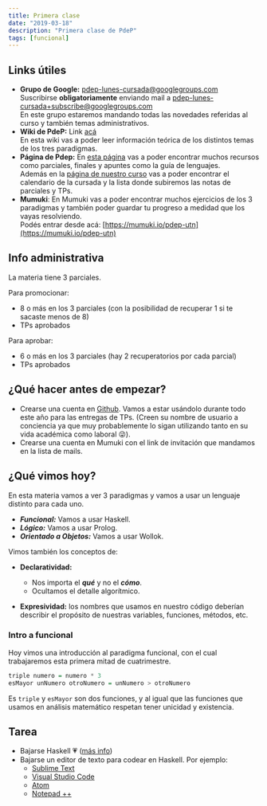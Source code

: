 ```yaml
---
title: Primera clase
date: "2019-03-18"
description: "Primera clase de PdeP"
tags: [funcional]
---
```


## Links útiles

- **Grupo de Google:** [pdep-lunes-cursada@googlegroups.com](mailto:pdep-lunes-cursada@googlegroups.com)  
Suscribirse **obligatoriamente** enviando mail a [pdep-lunes-cursada+subscribe@googlegroups.com](mailto:pdep-lunes-cursada+subscribe@googlegroups.com)  
En este grupo estaremos mandando todas las novedades referidas al curso y también temas administrativos.
- **Wiki de PdeP:** Link [acá](http://wiki.uqbar.org/wiki/articles/paradigmas-de-programacion.html)  
En esta wiki vas a poder leer información teórica de los distintos temas de los tres paradigmas.
- **Página de Pdep:** En [esta página](http://pdep.com.ar) vas a poder encontrar muchos recursos como parciales, finales y apuntes como la guía de lenguajes.  
Además en la [página de nuestro curso](http://www.pdep.com.ar/Cursos/cursadas-anteriores/2019/2019-man-lunes) vas a poder encontrar el calendario de la cursada y la lista donde subiremos las notas de parciales y TPs.
- **Mumuki**: En Mumuki vas a poder encontrar muchos ejercicios de los 3 paradigmas y también poder guardar tu progreso a medidad que los vayas resolviendo.  
Podés entrar desde acá: [https://mumuki.io/pdep-utn](https://mumuki.io/pdep-utn)

## Info administrativa
La materia tiene 3 parciales.  

Para promocionar:
- 8 o más en los 3 parciales (con la posibilidad de recuperar 1 si te sacaste menos de 8)
- TPs aprobados

Para aprobar:
- 6 o más en los 3 parciales (hay 2 recuperatorios por cada parcial)
- TPs aprobados


## ¿Qué hacer antes de empezar?

- Crearse una cuenta en [Github](https://github.com). Vamos a estar usándolo durante todo este año para las entregas de TPs. (Creen su nombre de usuario a conciencia ya que muy probablemente lo sigan utilizando tanto en su vida académica como laboral 😜).
- Crearse una cuenta en Mumuki con el link de invitación que mandamos en la lista de mails.

## ¿Qué vimos hoy?

En esta materia vamos a ver 3 paradigmas y vamos a usar un lenguaje distinto para cada uno.
- ***Funcional:*** Vamos a usar Haskell.
- ***Lógico:*** Vamos a usar Prolog.
- ***Orientado a Objetos:*** Vamos a usar Wollok.

Vimos también los conceptos de:
 - **Declaratividad:**
   - Nos importa el ***qué*** y no el ***cómo***.
   - Ocultamos el detalle algorítmico.

 - **Expresividad:** los nombres que usamos en nuestro código deberían describir el propósito de nuestras variables, funciones, métodos, etc.

### Intro a funcional

Hoy vimos una introducción al paradigma funcional, con el cual trabajaremos esta primera mitad de cuatrimestre.


```haskell
triple numero = numero * 3
esMayor unNumero otroNumero = unNumero > otroNumero
```

Es ``triple`` y ``esMayor`` son dos funciones, y al igual que las funciones que usamos en análisis matemático respetan tener unicidad y existencia.

## Tarea
- Bajarse Haskell 💗 ([más info](http://www.pdep.com.ar/software/software-haskell))
- Bajarse un editor de texto para codear en Haskell. Por ejemplo:
  - [Sublime Text](https://www.sublimetext.com/3)
  - [Visual Studio Code](https://code.visualstudio.com/)
  - [Atom](https://atom.io/)
  - [Notepad ++](https://notepad-plus-plus.org/download/v7.6.6.html)
